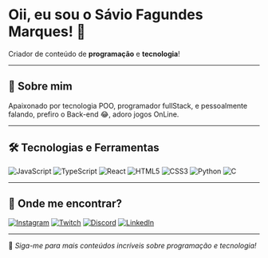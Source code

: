 # Oii, eu sou o Sávio Fagundes Marques! 👋

Criador de conteúdo de **programação** e **tecnologia**!

---

## 🚀 Sobre mim
Apaixonado por tecnologia POO, programador fullStack, e pessoalmente falando, prefiro o Back-end 😂, adoro jogos OnLine.

---

## 🛠️ Tecnologias e Ferramentas

![JavaScript](https://img.shields.io/badge/JavaScript-F7DF1E?style=for-the-badge&logo=javascript&logoColor=black)
![TypeScript](https://img.shields.io/badge/TypeScript-3178C6?style=for-the-badge&logo=typescript&logoColor=white)
![React](https://img.shields.io/badge/React-61DAFB?style=for-the-badge&logo=react&logoColor=black)
![HTML5](https://img.shields.io/badge/HTML5-E34F26?style=for-the-badge&logo=html5&logoColor=white)
![CSS3](https://img.shields.io/badge/CSS3-1572B6?style=for-the-badge&logo=css3&logoColor=white)
![Python](https://img.shields.io/badge/Python-3776AB?style=for-the-badge&logo=python&logoColor=white)
![C](https://img.shields.io/badge/C-A8B9CC?style=for-the-badge&logo=c&logoColor=black)

---

## 📲 Onde me encontrar?

[![Instagram](https://img.shields.io/badge/Instagram-E4405F?style=for-the-badge&logo=instagram&logoColor=white)](https://www.instagram.com/savio.fagundes_/)
[![Twitch](https://img.shields.io/badge/Twitch-9146FF?style=for-the-badge&logo=twitch&logoColor=white)](https://www.twitch.tv/vintagesf)
[![Discord](https://img.shields.io/badge/Discord-5865F2?style=for-the-badge&logo=discord&logoColor=white)](https://discord.gg/cGRhvfp)
[![LinkedIn](https://img.shields.io/badge/LinkedIn-0077B5?style=for-the-badge&logo=linkedin&logoColor=white)](https://www.linkedin.com/in/saviofagundes/)

---

📌 _Siga-me para mais conteúdos incríveis sobre programação e tecnologia!_
